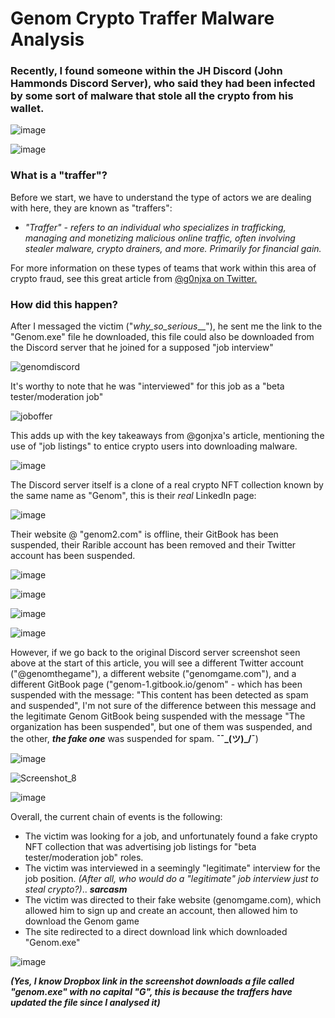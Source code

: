 # Genom Crypto Traffer Malware Analysis

### Recently, I found someone within the JH Discord (John Hammonds Discord Server), who said they had been infected by some sort of malware that stole all the crypto from his wallet.

![image](https://github.com/user-attachments/assets/a7153624-7b9d-46de-b717-09286c32f4dc)

![image](https://github.com/user-attachments/assets/f6e2e39e-21fa-4ada-8d69-9206ef19ec3d)

### What is a "traffer"?

Before we start, we have to understand the type of actors we are dealing with here, they are known as "traffers":

- *"Traffer" - refers to an individual who specializes in trafficking, managing and monetizing malicious online traffic, often involving stealer malware, crypto drainers, and more. Primarily for financial gain.*

For more information on these types of teams that work within this area of crypto fraud, see this great article from [@g0njxa on Twitter.](https://trac-labs.com/hearts-stolen-wallets-emptied-insights-into-cryptolove-traffers-team-3f65e84ccebe)

### How did this happen?

After I messaged the victim ("_why_so_serious___"), he sent me the link to the "Genom.exe" file he downloaded, this file could also be downloaded from the Discord server that he joined for a supposed "job interview"

![genomdiscord](https://github.com/user-attachments/assets/2ddf518c-2a68-4e94-a9c1-069081089566)

It's worthy to note that he was "interviewed" for this job as a "beta tester/moderation job"

![joboffer](https://github.com/user-attachments/assets/93d66661-f9c8-4e34-b244-b7560043de0a)

This adds up with the key takeaways from @gonjxa's article, mentioning the use of "job listings" to entice crypto users into downloading malware.

![image](https://github.com/user-attachments/assets/a60ca456-a5a3-411a-9bff-658e6c587d57)

The Discord server itself is a clone of a real crypto NFT collection known by the same name as "Genom", this is their *real* LinkedIn page:

![image](https://github.com/user-attachments/assets/c4ae1164-bb48-462d-bf87-ef03f9fd63ae)

Their website @ "genom2.com" is offline, their GitBook has been suspended, their Rarible account has been removed and their Twitter account has been suspended.

![image](https://github.com/user-attachments/assets/3ed1513d-628f-447d-a537-4ea0ab90d2a1)

![image](https://github.com/user-attachments/assets/d5dfa34d-5a47-44ec-97ae-b3375ecb1cd2)

![image](https://github.com/user-attachments/assets/4a1c9699-a3f1-47ec-9e52-41a904616e42)

![image](https://github.com/user-attachments/assets/a14cbfae-a04e-4e6f-8772-140e821f5192)

However, if we go back to the original Discord server screenshot seen above at the start of this article, you will see a different Twitter account ("@genomthegame"), a different website ("genomgame.com"), and a different GitBook page ("genom-1.gitbook.io/genom" - which has been suspended with the message: "This content has been detected as spam and suspended", I'm not sure of the difference between this message and the legitimate Genom GitBook being suspended with the message "The organization has been suspended", but one of them was suspended, and the other, ***the fake one*** was suspended for spam. **¯¯\_(ツ)_/¯**)

![image](https://github.com/user-attachments/assets/f9313e97-bd89-46d2-86f6-e17cc7574783)

![Screenshot_8](https://github.com/user-attachments/assets/9051d7f2-743b-4b12-89bb-f01945f50e7c)

![image](https://github.com/user-attachments/assets/1b4b7af3-e879-4786-9686-8a3287aaa10c)

Overall, the current chain of events is the following:

- The victim was looking for a job, and unfortunately found a fake crypto NFT collection that was advertising job listings for "beta tester/moderation job" roles.
- The victim was interviewed in a seemingly "legitimate" interview for the job position. *(After all, who would do a "legitimate" job interview just to steal crypto?)*.. ***sarcasm***
- The victim was directed to their fake website (genomgame.com), which allowed him to sign up and create an account, then allowed him to download the Genom game
- The site redirected to a direct download link which downloaded "Genom.exe"

![image](https://github.com/user-attachments/assets/019db15a-6a90-4cec-b717-7fd708999aa9)

***(Yes, I know Dropbox link in the screenshot downloads a file called "genom.exe" with no capital "G", this is because the traffers have updated the file since I analysed it)***

